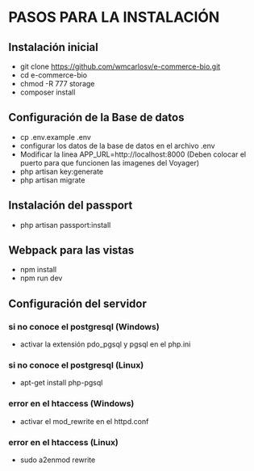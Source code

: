 # PASOS PARA LA INSTALACIÓN

## Instalación inicial
* git clone https://github.com/wmcarlosv/e-commerce-bio.git
* cd e-commerce-bio
* chmod -R 777 storage
* composer install

## Configuración de la Base de datos
* cp .env.example .env
* configurar los datos de la base de datos en el archivo .env
* Modificar la linea APP_URL=http://localhost:8000 (Deben colocar el puerto para que funcionen las imagenes del Voyager)
* php artisan key:generate
* php artisan migrate

## Instalación del passport
* php artisan passport:install

## Webpack para las vistas
* npm install
* npm run dev

## Configuración del servidor

### si no conoce el postgresql (Windows)
* activar la extensión pdo_pgsql y pgsql en el php.ini

### si no conoce el postgresql (Linux)
* apt-get install php-pgsql

### error en el htaccess (Windows)
* activar el mod_rewrite en el httpd.conf

### error en el htaccess (Linux)
* sudo a2enmod rewrite